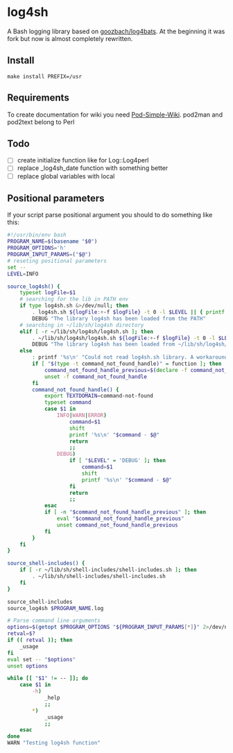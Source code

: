 # log4sh
A Bash logging library based on [goozbach/log4bats](https://github.com/goozbach/log4bats). At the beginning it was fork but now is almost completely rewritten.

## Install

    make install PREFIX=/usr

## Requirements

To create documentation for wiki you need [Pod-Simple-Wiki](http://search.cpan.org/~jmcnamara/Pod-Simple-Wiki/).
pod2man and pod2text belong to Perl

## Todo

* [ ] create initialize function like for Log::Log4perl
* [ ] replace \_log4sh_date function with something better
* [ ] replace global variables with local

## Positional parameters

If your script parse positional argument you should to do something like this:

```bash
#!/usr/bin/env bash
PROGRAM_NAME=$(basename "$0")
PROGRAM_OPTIONS='h'
PROGRAM_INPUT_PARAMS=("$@")
# reseting positional parameters
set --
LEVEL=INFO

source_log4sh() {
    typeset logFile=$1
    # searching for the lib in PATH env
    if type log4sh.sh &>/dev/null; then
        . log4sh.sh ${logFile:+-f $logFile} -t 0 -l $LEVEL || { printf '%s\n' "Error during sourcing of log4sh.sh"; exit 1; }
        DEBUG "The library log4sh has been loaded from the PATH"
    # searching in ~/lib/sh/log4sh directory
    elif [ -r ~/lib/sh/log4sh/log4sh.sh ]; then
        . ~/lib/sh/log4sh/log4sh.sh ${logFile:+-f $logFile} -t 0 -l $LEVEL || { printf '%s\n' "Error during sourcing of ~/lib/log4sh.sh"; exit 1; }
        DEBUG "The library log4sh has been loaded from ~/lib/sh/log4sh/log4sh.sh"
    else
        : printf '%s\n' "Could not read log4sh.sh library. A workaround will be used." >&2
        if [ "$(type -t command_not_found_handle)" = function ]; then
            command_not_found_handle_previous=$(declare -f command_not_found_handle | tail -n +3 | head -n -1)
            unset -f command_not_found_handle
        fi
        command_not_found_handle() {
            export TEXTDOMAIN=command-not-found
            typeset command
            case $1 in
                INFO|WARN|ERROR)
                    command=$1
                    shift
                    printf '%s\n' "$command - $@"
                    return
                    ;;
                DEBUG)
                    if [ "$LEVEL" = 'DEBUG' ]; then
                        command=$1
                        shift
                        printf '%s\n' "$command - $@"
                    fi
                    return
                    ;;
            esac
            if [ -n "$command_not_found_handle_previous" ]; then
                eval "$command_not_found_handle_previous"
                unset command_not_found_handle_previous
            fi
        }
    fi
}

source_shell-includes() {
    if [ -r ~/lib/sh/shell-includes/shell-includes.sh ]; then
        . ~/lib/sh/shell-includes/shell-includes.sh
    fi
}

source_shell-includes
source_log4sh $PROGRAM_NAME.log

# Parse command line arguments
options=$(getopt $PROGRAM_OPTIONS "${PROGRAM_INPUT_PARAMS[*]}" 2>/dev/null)
retval=$?
if (( retval )); then
    _usage
fi
eval set -- "$options"
unset options

while [[ "$1" != -- ]]; do
    case $1 in
        -h)
            _help
            ;;
        *)
            _usage
            ;;
    esac
done
WARN "Testing log4sh function"
```

